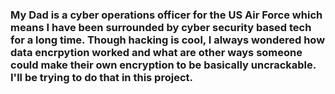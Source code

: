 ### My Dad is a cyber operations officer for the US Air Force which means I have been surrounded by cyber security based tech for a long time. Though hacking is cool, I always wondered how data encrpytion worked and what are other ways someone could make their own encryption to be basically uncrackable. I'll be trying to do that in this project.
